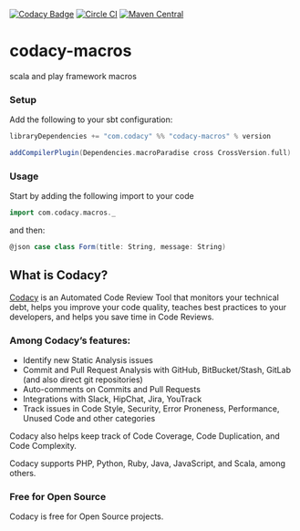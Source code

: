 [![Codacy Badge](https://api.codacy.com/project/badge/grade/027eb70aacb542ac836c88dbb4f10e78)](https://www.codacy.com/app/Codacy/codacy-macros)
[![Circle CI](https://circleci.com/gh/codacy/codacy-macros.svg?style=shield&circle-token=:circle-token)](https://circleci.com/gh/codacy/codacy-macros)
[![Maven Central](https://maven-badges.herokuapp.com/maven-central/com.codacy/codacy-macros_2.11/badge.svg)](https://maven-badges.herokuapp.com/maven-central/com.codacy/codacy-macros_2.11)

# codacy-macros
scala and play framework macros

### Setup
Add the following to your sbt configuration:

```scala
libraryDependencies += "com.codacy" %% "codacy-macros" % version
```
```scala
addCompilerPlugin(Dependencies.macroParadise cross CrossVersion.full)
```

### Usage
Start by adding the following import to your code
```scala
import com.codacy.macros._
````
and then:
```scala
@json case class Form(title: String, message: String)
```

## What is Codacy?

[Codacy](https://www.codacy.com/) is an Automated Code Review Tool that monitors your technical debt, helps you improve your code quality, teaches best practices to your developers, and helps you save time in Code Reviews.

### Among Codacy’s features:

- Identify new Static Analysis issues
- Commit and Pull Request Analysis with GitHub, BitBucket/Stash, GitLab (and also direct git repositories)
- Auto-comments on Commits and Pull Requests
- Integrations with Slack, HipChat, Jira, YouTrack
- Track issues in Code Style, Security, Error Proneness, Performance, Unused Code and other categories

Codacy also helps keep track of Code Coverage, Code Duplication, and Code Complexity.

Codacy supports PHP, Python, Ruby, Java, JavaScript, and Scala, among others.

### Free for Open Source

Codacy is free for Open Source projects.
